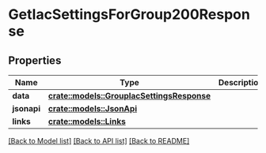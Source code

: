 # GetIacSettingsForGroup200Response

## Properties

Name | Type | Description | Notes
------------ | ------------- | ------------- | -------------
**data** | [**crate::models::GroupIacSettingsResponse**](GroupIacSettingsResponse.md) |  | 
**jsonapi** | [**crate::models::JsonApi**](JsonApi.md) |  | 
**links** | [**crate::models::Links**](Links.md) |  | 

[[Back to Model list]](../README.md#documentation-for-models) [[Back to API list]](../README.md#documentation-for-api-endpoints) [[Back to README]](../README.md)


